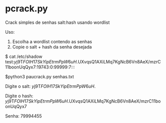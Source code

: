 # pcrack.py
Crack simples de senhas salt:hash usando wordlist

Uso: 
1. Escolha a wordlist contendo as senhas
2. Copie o salt + hash da senha desejada

$ cat /etc/shadow
test:$y$j9T$FOlH17SkYipEtrmPpW6uH.$UXvqsQ1AXiLMq7KgNcB6Vn8AeX/mzrC11boonUqQyx7:19743:0:99999:7:::

$python3 paucrack.py senhas.txt

Digite o salt: $y$j9T$FOlH17SkYipEtrmPpW6uH.$

Digite o hash: $y$j9T$FOlH17SkYipEtrmPpW6uH.$UXvqsQ1AXiLMq7KgNcB6Vn8AeX/mzrC11boonUqQyx7

Senha:  79994455
